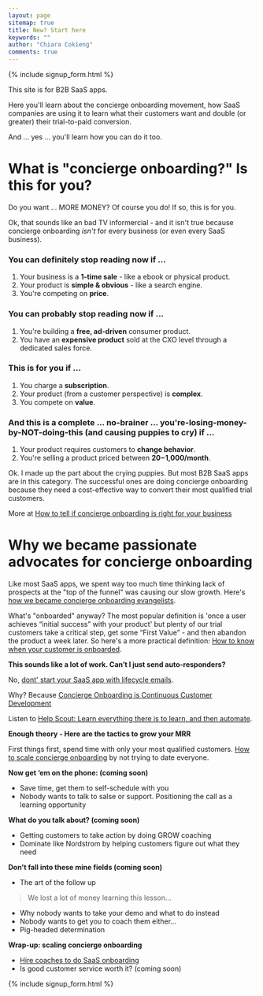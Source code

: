 ```yaml
---
layout: page
sitemap: true
title: New? Start here
keywords: ""
author: "Chiara Cokieng"
comments: true
---
```



{% include signup_form.html %}

This site is for B2B SaaS apps.

Here you'll learn about the concierge onboarding movement, how SaaS companies are using it to learn what their customers want and double (or greater) their trial-to-paid conversion.

And ... yes ... you'll learn how you can do it too.

# What is "concierge onboarding?" Is this for you?

Do you want ... MORE MONEY? Of course you do! If so, this is for you.

Ok, that sounds like an bad TV informercial - and it isn't true because concierge onboarding *isn't* for every business (or even every SaaS business).

### You can definitely stop reading now if ...

1. Your business is a **1-time sale** - like a ebook or physical product.
2. Your product is **simple &amp; obvious** - like a search engine.
3. You're competing on **price**.

### You can probably stop reading now if ...

1. You're building a **free, ad-driven** consumer product.
2. You have an **expensive product** sold at the CXO level through a dedicated sales force.

### This is for you if ...

1. You charge a **subscription**.
2. Your product (from a customer perspective) is **complex**.
3. You compete on **value**.

### And this is a complete ... no-brainer ... you're-losing-money-by-NOT-doing-this (and causing puppies to cry) if ...

1. Your product requires customers to **change behavior**.
2. You're selling a product priced between **$20-$1,000/month**.

Ok. I made up the part about the crying puppies. But most B2B SaaS apps are in this category. The successful ones are doing concierge onboarding because they need a cost-effective way to convert their most qualified trial customers.

More at [How to tell if concierge onboarding is right for your business](http://blog.sohelpful.io/blog/challenger/)

# Why we became passionate advocates for concierge onboarding




Like most SaaS apps, we spent way too much time thinking lack of prospects at the "top of the funnel" was causing our slow growth. Here's [how we became concierge onboarding evangelists](http://blog.sohelpful.io/about/).

What's "onboarded" anyway? The most popular definition is 'once a user achieves “initial success” with your product' but plenty of our trial customers take a critical step, get some “First Value” - and then abandon the product a week later. So here's a more practical definition:
[How to know when your customer is onboarded](http://blog.sohelpful.io/blog/defining-onboarded/).


**This sounds like a lot of work. Can’t I just send auto-responders?**

No, [dont' start your SaaS app with lifecycle emails](http://blog.sohelpful.io/blog/lifecycle/).

Why? Because [Concierge Onboarding is Continuous Customer Development](http://blog.sohelpful.io/2015/02/07/concierge-onboarding-is-continuous-customer-development/)

Listen to [Help Scout: Learn everything there is to learn, and then automate](http://blog.sohelpful.io/2015/02/07/concierge-onboarding-is-continuous-customer-development/).

**Enough theory - Here are the tactics to grow your MRR**

First things first, spend time with only your most qualified customers. [How to scale concierge onboarding](http://blog.sohelpful.io/blog/qualify/ ) by not trying to date everyone.

**Now get ‘em on the phone: (coming soon)**

+ Save time, get them to self-schedule with you
+ Nobody wants to talk to salse or support. Positioning the call as a learning opportunity

**What do you talk about? (coming soon)**

+ Getting customers to take action by doing GROW coaching
+ Dominate like Nordstrom by helping customers figure out what they need

**Don't fall into these mine fields (coming soon)**

+ The art of the follow up
> We lost a lot of money learning this lesson...
+ Why nobody wants to take your demo and what to do instead
+ Nobody wants to get you to coach them either...
+ Pig-headed determination

**Wrap-up: scaling concierge onboarding**

+ [Hire coaches to do SaaS onboarding](http://blog.sohelpful.io/blog/hire-coaches-to-do-saas-onboarding/)
+ Is good customer service worth it? (coming soon)


{% include signup_form.html %}